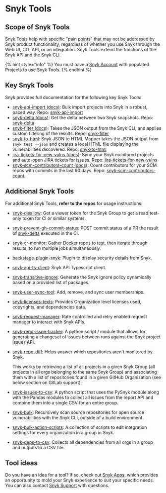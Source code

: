 # Snyk Tools

## Scope of Snyk Tools

Snyk Tools help with specific "pain points" that may not be addressed by Snyk product functionality, regardless of whether you use Snyk through the Web UI, CLI, API, or an integration. Snyk Tools extend the functions of the Snyk API and the Snyk CLI.

{% hint style="info" %}
You must have a [Snyk Account](https://snyk.io/login?cta=sign-up\&loc=nav\&page=support\_docs\_page) with populated Projects to use Snyk Tools.
{% endhint %}

## Key Snyk Tools

Snyk provides full documentation for the following key Snyk Tools:

* [snyk-api-import (docs)](tool-snyk-api-import/): Bulk import projects into Snyk in a robust, paced way. Repo: [snyk-api-import](https://github.com/snyk-tech-services/snyk-api-import)
* [snyk-delta (docs)](tool-snyk-delta.md): Get the delta between two Snyk snapshots. Repo: [snyk-delta](https://github.com/snyk-tech-services/snyk-delta)
* [snyk-filter (docs)](../../snyk-cli/cli-tools/tool-snyk-filter.md): Takes the JSON output from the Snyk CLI, and applies custom filtering of the results. Repo: [snyk-filter](https://github.com/snyk-tech-services/snyk-filter)
* [snyk-to-html](../../snyk-cli/cli-tools/displaying-the-cli-results-in-an-html-format-using-the-snyk-to-html-feature/): Snyk JSON to HTML Mapper takes the JSON output from `snyk test --json` and creates a local HTML file displaying the vulnerabilities discovered. Repo: [snyk-to-html](https://github.com/snyk/snyk-to-html)
* [jira-tickets-for-new-vulns (docs)](tool-jira-tickets-for-new-vulns.md): Sync your Snyk monitored projects and auto-open JIRA tickets for issues. Repo: [jira-tickets-for-new-vulns](https://github.com/snyk-tech-services/jira-tickets-for-new-vulns)
* [snyk-scm-contributors-count (docs)](snyk-scm-contributors-count-cli-tool/): Count contributors for your SCM repos with commits in the last 90 days. Repo: [snyk-scm-contributors-count](https://github.com/snyk-tech-services/snyk-scm-contributors-count).

## Additional Snyk Tools

For additional Snyk Tools, **refer to the repos** for usage instructions:

* [snyk-disallow](https://github.com/snyk-tech-services/snyk-disallow): Get a viewer token for the Snyk Group to get a read|test-only token for CI or similar systems.
* [snyk-prevent-gh-commit-status](https://github.com/snyk-tech-services/snyk-prevent-gh-commit-status): POST commit status of a PR the result of [snyk-delta](https://github.com/snyk-tech-services/snyk-delta) executed in the CI.
* [snyk-cr-monitor](https://github.com/snyk-tech-services/snyk-cr-monitor): Gather Docker repos to test, then iterate through results, to run multiple jobs simultaneously.
* [backstage-plugin-snyk](https://github.com/snyk-tech-services/backstage-plugin-snyk): Plugin to display security details from Snyk.
* [snyk-api-ts-client](https://github.com/snyk-tech-services/snyk-api-ts-client): Snyk API Typescript client.
* [snyk-transitive-ignore](https://github.com/snyk-tech-services/snyk-transitive-ignore): Generate the Snyk ignore policy dynamically based on a provided list of packages.
* [snyk-user-sync-tool](https://github.com/snyk-tech-services/snyk-user-sync-tool): Add, remove, and sync user memberships.
* [snyk-licenses-texts](https://github.com/snyk-tech-services/snyk-licenses-texts): Provides Organization level licenses used, copyrights, and dependencies data.
* [snyk-request-manager](https://github.com/snyk-tech-services/snyk-request-manager): Rate controlled and retry enabled request manager to interact with Snyk APIs.
* [snyk-repo-issue-tracker](https://github.com/snyk-tech-services/snyk-repo-issue-tracker): A python script / module that allows for generating a changeset of issues between runs against the Snyk project issues API.
*   [snyk-repo-diff:](https://github.com/snyk-tech-services/snyk-repo-diff) Helps answer which repositories aren't monitored by Snyk.

    This works by retrieving a list of all projects in a given Snyk Group (all projects in all orgs belonging to the same Snyk Group) and associating them with a list of repositories found in a given GitHub Organization (see below section on GitLab support),
* [snyk-issues-to-csv](https://github.com/snyk-tech-services/snyk-issues-to-csv): A python script that uses the PySnyk module along with the Pandas modules to collect all issues from the report API and combine them into a single CSV for an entire group.
* [snyk-bulk](https://github.com/snyk-tech-services/snyk-bulk): Recursively scan source repositories for open source vulnerabilities with the Snyk CLI, outside of a build environment.
* [snyk-bulk-action-scripts](https://github.com/snyk-tech-services/snyk-bulk-action-scripts): A collection of scripts to edit integration settings for every organization in a group in Snyk.
* [snyk-deps-to-csv](https://github.com/snyk-tech-services/snyk-deps-to-csv): Collects all dependencies from all orgs in a group and outputs to a CSV file.

## Tool ideas

Do you have an idea for a tool? If so, check out [Snyk Apps](../snyk-apps/), which provides an opportunity to mold your Snyk experience to suit your specific needs. You can also contact [Snyk Support](https://support.snyk.io/hc/en-us/) with questions.
